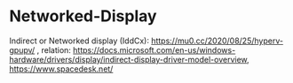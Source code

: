 # Networked-Display
Indirect or Networked display (IddCx): https://mu0.cc/2020/08/25/hyperv-gpupv/ , relation: https://docs.microsoft.com/en-us/windows-hardware/drivers/display/indirect-display-driver-model-overview, https://www.spacedesk.net/
